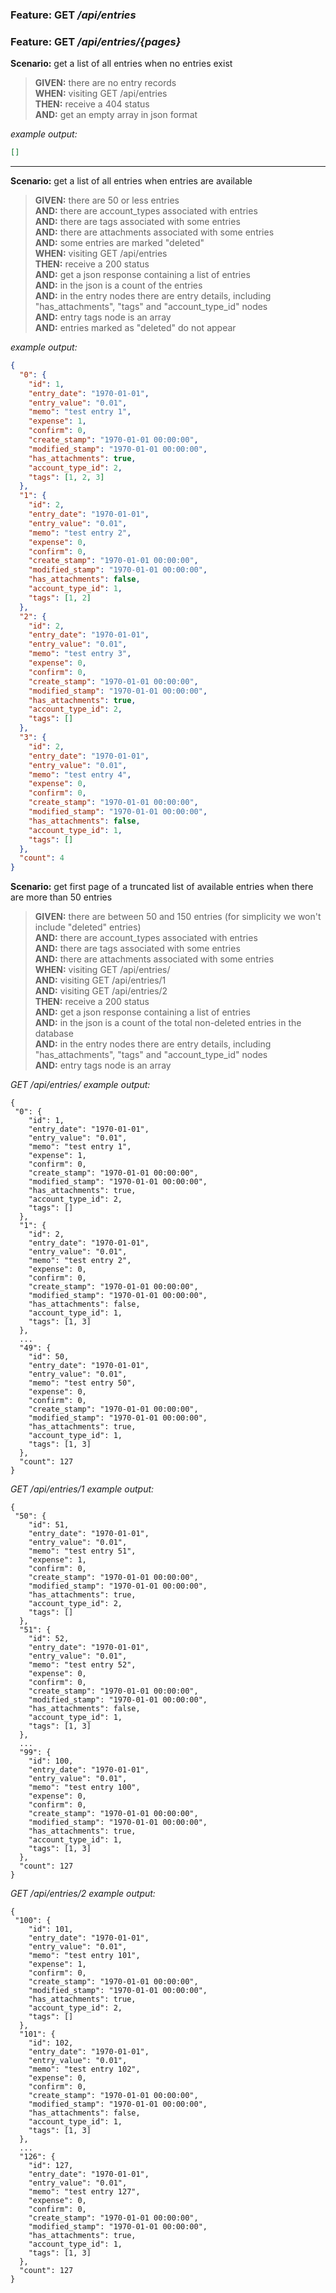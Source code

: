 ### Feature: GET _/api/entries_
### Feature: GET _/api/entries/{pages}_

**Scenario:** get a list of all entries when no entries exist
> **GIVEN:** there are no entry records  
> **WHEN:** visiting GET /api/entries  
> **THEN:** receive a 404 status  
> **AND:** get an empty array in json format

_example output:_
```json
[]
```

- - -

**Scenario:** get a list of all entries when entries are available
> **GIVEN:** there are 50 or less entries  
> **AND:** there are account_types associated with entries  
> **AND:** there are tags associated with some entries  
> **AND:** there are attachments associated with some entries  
> **AND:** some entries are marked "deleted"  
> **WHEN:** visiting GET /api/entries  
> **THEN:** receive a 200 status  
> **AND:** get a json response containing a list of entries  
> **AND:** in the json is a count of the entries  
> **AND:** in the entry nodes there are entry details, including "has_attachments", "tags" and "account_type_id" nodes  
> **AND:** entry tags node is an array  
> **AND:** entries marked as "deleted" do not appear

_example output:_
```json
{
  "0": {
    "id": 1,
    "entry_date": "1970-01-01",
    "entry_value": "0.01",
    "memo": "test entry 1",
    "expense": 1,
    "confirm": 0,
    "create_stamp": "1970-01-01 00:00:00",
    "modified_stamp": "1970-01-01 00:00:00",
    "has_attachments": true,
    "account_type_id": 2,
    "tags": [1, 2, 3]
  },
  "1": {
    "id": 2,
    "entry_date": "1970-01-01",
    "entry_value": "0.01",
    "memo": "test entry 2",
    "expense": 0,
    "confirm": 0,
    "create_stamp": "1970-01-01 00:00:00",
    "modified_stamp": "1970-01-01 00:00:00",
    "has_attachments": false,
    "account_type_id": 1,
    "tags": [1, 2]
  },
  "2": {
    "id": 2,
    "entry_date": "1970-01-01",
    "entry_value": "0.01",
    "memo": "test entry 3",
    "expense": 0,
    "confirm": 0,
    "create_stamp": "1970-01-01 00:00:00",
    "modified_stamp": "1970-01-01 00:00:00",
    "has_attachments": true,
    "account_type_id": 2,
    "tags": []
  },
  "3": {
    "id": 2,
    "entry_date": "1970-01-01",
    "entry_value": "0.01",
    "memo": "test entry 4",
    "expense": 0,
    "confirm": 0,
    "create_stamp": "1970-01-01 00:00:00",
    "modified_stamp": "1970-01-01 00:00:00",
    "has_attachments": false,
    "account_type_id": 1,
    "tags": []
  },
  "count": 4
}
```

**Scenario:** get first page of a truncated list of available entries when there are more than 50 entries
> **GIVEN:** there are between 50 and 150 entries (for simplicity we won't include "deleted" entries)  
> **AND:** there are account_types associated with entries  
> **AND:** there are tags associated with some entries  
> **AND:** there are attachments associated with some entries  
> **WHEN:** visiting GET /api/entries/  
> **AND:** visiting GET /api/entries/1  
> **AND:** visiting GET /api/entries/2  
> **THEN:** receive a 200 status  
> **AND:** get a json response containing a list of entries  
> **AND:** in the json is a count of the total non-deleted entries in the database  
> **AND:** in the entry nodes there are entry details, including "has_attachments", "tags" and "account_type_id" nodes  
> **AND:** entry tags node is an array  

_GET /api/entries/ example output:_
```
{
 "0": {
    "id": 1,
    "entry_date": "1970-01-01",
    "entry_value": "0.01",
    "memo": "test entry 1",
    "expense": 1,
    "confirm": 0,
    "create_stamp": "1970-01-01 00:00:00",
    "modified_stamp": "1970-01-01 00:00:00",
    "has_attachments": true,
    "account_type_id": 2,
    "tags": []
  },
  "1": {
    "id": 2,
    "entry_date": "1970-01-01",
    "entry_value": "0.01",
    "memo": "test entry 2",
    "expense": 0,
    "confirm": 0,
    "create_stamp": "1970-01-01 00:00:00",
    "modified_stamp": "1970-01-01 00:00:00",
    "has_attachments": false,
    "account_type_id": 1,
    "tags": [1, 3]
  },
  ...
  "49": {
    "id": 50,
    "entry_date": "1970-01-01",
    "entry_value": "0.01",
    "memo": "test entry 50",
    "expense": 0,
    "confirm": 0,
    "create_stamp": "1970-01-01 00:00:00",
    "modified_stamp": "1970-01-01 00:00:00",
    "has_attachments": true,
    "account_type_id": 1,
    "tags": [1, 3]
  },
  "count": 127
}
```

_GET /api/entries/1 example output:_
```
{
 "50": {
    "id": 51,
    "entry_date": "1970-01-01",
    "entry_value": "0.01",
    "memo": "test entry 51",
    "expense": 1,
    "confirm": 0,
    "create_stamp": "1970-01-01 00:00:00",
    "modified_stamp": "1970-01-01 00:00:00",
    "has_attachments": true,
    "account_type_id": 2,
    "tags": []
  },
  "51": {
    "id": 52,
    "entry_date": "1970-01-01",
    "entry_value": "0.01",
    "memo": "test entry 52",
    "expense": 0,
    "confirm": 0,
    "create_stamp": "1970-01-01 00:00:00",
    "modified_stamp": "1970-01-01 00:00:00",
    "has_attachments": false,
    "account_type_id": 1,
    "tags": [1, 3]
  },
  ...
  "99": {
    "id": 100,
    "entry_date": "1970-01-01",
    "entry_value": "0.01",
    "memo": "test entry 100",
    "expense": 0,
    "confirm": 0,
    "create_stamp": "1970-01-01 00:00:00",
    "modified_stamp": "1970-01-01 00:00:00",
    "has_attachments": true,
    "account_type_id": 1,
    "tags": [1, 3]
  },
  "count": 127
}
```

_GET /api/entries/2 example output:_
```
{
 "100": {
    "id": 101,
    "entry_date": "1970-01-01",
    "entry_value": "0.01",
    "memo": "test entry 101",
    "expense": 1,
    "confirm": 0,
    "create_stamp": "1970-01-01 00:00:00",
    "modified_stamp": "1970-01-01 00:00:00",
    "has_attachments": true,
    "account_type_id": 2,
    "tags": []
  },
  "101": {
    "id": 102,
    "entry_date": "1970-01-01",
    "entry_value": "0.01",
    "memo": "test entry 102",
    "expense": 0,
    "confirm": 0,
    "create_stamp": "1970-01-01 00:00:00",
    "modified_stamp": "1970-01-01 00:00:00",
    "has_attachments": false,
    "account_type_id": 1,
    "tags": [1, 3]
  },
  ...
  "126": {
    "id": 127,
    "entry_date": "1970-01-01",
    "entry_value": "0.01",
    "memo": "test entry 127",
    "expense": 0,
    "confirm": 0,
    "create_stamp": "1970-01-01 00:00:00",
    "modified_stamp": "1970-01-01 00:00:00",
    "has_attachments": true,
    "account_type_id": 1,
    "tags": [1, 3]
  },
  "count": 127
}
```